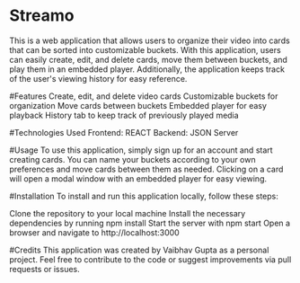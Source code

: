 # Streamo
This is a web application that allows users to organize their video into cards that can be sorted into customizable buckets. With this application, users can easily create, edit, and delete cards, move them between buckets, and play them in an embedded player. Additionally, the application keeps track of the user's viewing history for easy reference.

#Features
Create, edit, and delete video cards
Customizable buckets for organization
Move cards between buckets
Embedded player for easy playback
History tab to keep track of previously played media

#Technologies Used
Frontend: REACT
Backend: JSON Server

#Usage
To use this application, simply sign up for an account and start creating cards. You can name your buckets according to your own preferences and move cards between them as needed. Clicking on a card will open a modal window with an embedded player for easy viewing.

#Installation
To install and run this application locally, follow these steps:

Clone the repository to your local machine
Install the necessary dependencies by running npm install
Start the server with npm start
Open a browser and navigate to http://localhost:3000

#Credits
This application was created by Vaibhav Gupta as a personal project. Feel free to contribute to the code or suggest improvements via pull requests or issues.



 
